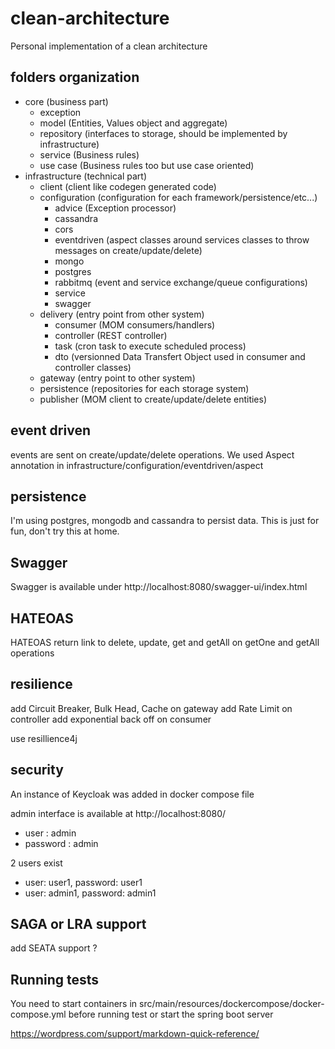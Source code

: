 # clean-architecture

Personal implementation of a clean architecture

## folders organization

* core (business part)
  * exception 
  * model (Entities, Values object and aggregate)
  * repository (interfaces to storage, should be implemented by infrastructure)
  * service (Business rules)
  * use case (Business rules too but use case oriented)
* infrastructure (technical part)
  * client (client like codegen generated code)
  * configuration (configuration for each framework/persistence/etc...)
    * advice (Exception processor)
    * cassandra 
    * cors
    * eventdriven (aspect classes around services classes to throw messages on create/update/delete)
    * mongo
    * postgres
    * rabbitmq (event and service exchange/queue configurations)
    * service
    * swagger
  * delivery (entry point from other system)
    * consumer (MOM consumers/handlers)
    * controller (REST controller)
    * task (cron task to execute scheduled process)
    * dto (versionned Data Transfert Object used in consumer and controller classes)
  * gateway (entry point to other system)
  * persistence (repositories for each storage system)
  * publisher (MOM client to create/update/delete entities)

## event driven

events are sent on create/update/delete operations.
We used Aspect annotation in infrastructure/configuration/eventdriven/aspect

## persistence

I'm using postgres, mongodb and cassandra to persist data.
This is just for fun, don't try this at home.

## Swagger

Swagger is available under
http://localhost:8080/swagger-ui/index.html

## HATEOAS

HATEOAS return link to delete, update, get and getAll on getOne and getAll operations

## resilience

add Circuit Breaker, Bulk Head, Cache on gateway
add Rate Limit on controller
add exponential back off on consumer

use resillience4j

## security 

An instance of Keycloak was added in docker compose file

admin interface is available at http://localhost:8080/

* user : admin
* password : admin

2 users exist
- user: user1, password: user1
- user: admin1, password: admin1

## SAGA or LRA support 

add SEATA support ?

## Running tests

You need to start containers in src/main/resources/dockercompose/docker-compose.yml
before running test or start the spring boot server

https://wordpress.com/support/markdown-quick-reference/
